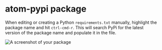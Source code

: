 # atom-pypi package

When editing or creating a Python `requirements.txt` manually, highlight the package name and hit `ctrl-cmd-r`. This will search PyPi for the latest version of the package name and populate it in the file.

![A screenshot of your package](https://f.cloud.github.com/assets/69169/2290250/c35d867a-a017-11e3-86be-cd7c5bf3ff9b.gif)
